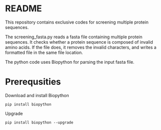 # README

This repository contains exclusive codes for screening multiple protein sequences. 

The screening_fasta.py reads a fasta file containing multiple protein sequences. It checks whether a protein sequence is composed of invalid amino acids. If the file does, it removes the invalid characters, and writes a formatted file in the same file location.

The python code uses Biopython for parsing the input fasta file.

# Prerequsities

Download and install Biopython 
    
    pip install biopython
    
Upgrade
    
    pip install biopython --upgrade 
